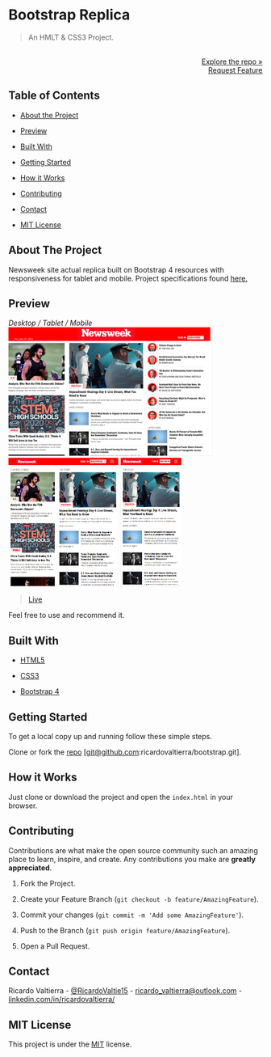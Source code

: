 # Bootstrap Replica

> An HMLT & CSS3 Project.

<p align="right">
  <br>
  <a href="https://github.com/ricardovaltierra/bootstrap">Explore the repo »</a>
  <br>
  <a href="https://github.com/ricardovaltierra/bootstrap/issues">Request Feature</a>
</p>

## Table of Contents

* [About the Project](#about-the-project)

* [Preview](#preview)

* [Built With](#built-with)

* [Getting Started](#getting-started)

* [How it Works](#how-it-works)

* [Contributing](#contributing)

* [Contact](#contact)

* [MIT License](#mit-license)

## About The Project

Newsweek site actual replica built on Bootstrap 4 resources with responsiveness for tablet and mobile. Project specifications found [here.](https://www.theodinproject.com/courses/html-and-css/lessons/using-bootstrap?ref=lnav)

## Preview

*Desktop / Tablet / Mobile*
<br>
<img src="assets/img/screenshot/1.png" alt="Page desktop" height="255" /> <img src="assets/img/screenshot/2.png" alt="Page tablet" height="255" /> <img src="assets/img/screenshot/3.png" alt="Page mobile" height="255" />

> [Live](https://newsweek-responsive.netlify.app/)

Feel free to use and recommend it.

## Built With

* [HTML5](https://developer.mozilla.org/en-US/docs/Web/Guide/HTML/HTML5)

* [CSS3](https://developer.mozilla.org/en-US/docs/Archive/CSS3)

* [Bootstrap 4](https://getbootstrap.com/)

## Getting Started

To get a local copy up and running follow these simple steps.

Clone or fork the <a href="https://github.com/ricardovaltierra/bootstrap/">repo</a> [git@github.com:ricardovaltierra/bootstrap.git].

## How it Works

Just clone or download the project and open the `index.html` in your browser.

## Contributing

Contributions are what make the open source community such an amazing place to learn, inspire, and create. Any contributions you make are **greatly appreciated**.

1. Fork the Project.

2. Create your Feature Branch (`git checkout -b feature/AmazingFeature`).

3. Commit your changes (`git commit -m 'Add some AmazingFeature'`).

4. Push to the Branch (`git push origin feature/AmazingFeature`).

5. Open a Pull Request.

## Contact

Ricardo Valtierra - [@RicardoValtie15](https://twitter.com/RicardoValtie15) - ricardo_valtierra@outlook.com  - [linkedin.com/in/ricardovaltierra/](https://www.linkedin.com/in/ricardovaltierra/)

## MIT License

This project is under the [MIT](LICENSE) license.
